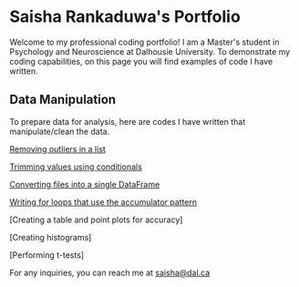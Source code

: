 # Saisha Rankaduwa's Portfolio

Welcome to my professional coding portfolio! I am a Master's student in Psychology and Neuroscience at Dalhousie University. To demonstrate my coding capabilities, on this page you will find examples of code I have written.

## Data Manipulation
To prepare data for analysis, here are codes I have written that manipulate/clean the data.

[Removing outliers in a list](Removing_outlier_in_a_list.md)

[Trimming values using conditionals](trimming_values.md)


[Converting files into a single DataFrame](converting_files_into_single_dataframe.md)

[Writing for loops that use the accumulator pattern](accumulator_pattern.md)

[Creating a table and point plots for accuracy]

[Creating histograms]

[Performing t-tests]

For any inquiries, you can reach me at saisha@dal.ca
